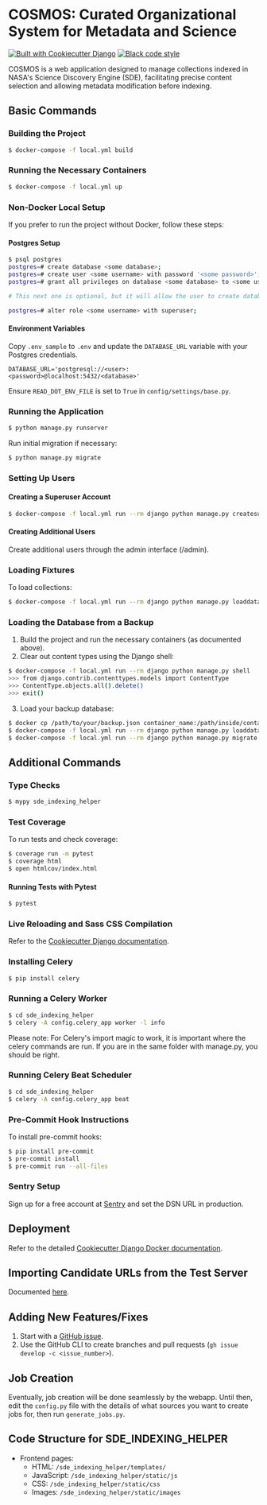 # COSMOS: Curated Organizational System for Metadata and Science

[![Built with Cookiecutter Django](https://img.shields.io/badge/built%20with-Cookiecutter%20Django-ff69b4.svg?logo=cookiecutter)](https://github.com/cookiecutter/cookiecutter-django/)
[![Black code style](https://img.shields.io/badge/code%20style-black-000000.svg)](https://github.com/ambv/black)

COSMOS is a web application designed to manage collections indexed in NASA's Science Discovery Engine (SDE), facilitating precise content selection and allowing metadata modification before indexing.

## Basic Commands

### Building the Project

```bash
$ docker-compose -f local.yml build
```

### Running the Necessary Containers

```bash
$ docker-compose -f local.yml up
```

### Non-Docker Local Setup

If you prefer to run the project without Docker, follow these steps:

#### Postgres Setup

```bash
$ psql postgres
postgres=# create database <some database>;
postgres=# create user <some username> with password '<some password>';
postgres=# grant all privileges on database <some database> to <some username>;

# This next one is optional, but it will allow the user to create databases for testing

postgres=# alter role <some username> with superuser;
```

#### Environment Variables

Copy `.env_sample` to `.env` and update the `DATABASE_URL` variable with your Postgres credentials.

```plaintext
DATABASE_URL='postgresql://<user>:<password>@localhost:5432/<database>'
```

Ensure `READ_DOT_ENV_FILE` is set to `True` in `config/settings/base.py`.

### Running the Application

```bash
$ python manage.py runserver
```

Run initial migration if necessary:

```bash
$ python manage.py migrate
```

### Setting Up Users

#### Creating a Superuser Account

```bash
$ docker-compose -f local.yml run --rm django python manage.py createsuperuser
```

#### Creating Additional Users

Create additional users through the admin interface (/admin).

### Loading Fixtures

To load collections:

```bash
$ docker-compose -f local.yml run --rm django python manage.py loaddata sde_collections/fixtures/collections.json
```

### Loading the Database from a Backup

1. Build the project and run the necessary containers (as documented above).
2. Clear out content types using the Django shell:

```bash
$ docker-compose -f local.yml run --rm django python manage.py shell
>>> from django.contrib.contenttypes.models import ContentType
>>> ContentType.objects.all().delete()
>>> exit()
```

3. Load your backup database:

```bash
$ docker cp /path/to/your/backup.json container_name:/path/inside/container/backup.json
$ docker-compose -f local.yml run --rm django python manage.py loaddata /path/inside/the/container/backup.json
$ docker-compose -f local.yml run --rm django python manage.py migrate
```

## Additional Commands

### Type Checks

```bash
$ mypy sde_indexing_helper
```

### Test Coverage

To run tests and check coverage:

```bash
$ coverage run -m pytest
$ coverage html
$ open htmlcov/index.html
```

#### Running Tests with Pytest

```bash
$ pytest
```

### Live Reloading and Sass CSS Compilation

Refer to the [Cookiecutter Django documentation](https://cookiecutter-django.readthedocs.io/en/latest/developing-locally.html#sass-compilation-live-reloading).

### Installing Celery

```bash
$ pip install celery
```

### Running a Celery Worker

```bash
$ cd sde_indexing_helper
$ celery -A config.celery_app worker -l info
```

Please note: For Celery's import magic to work, it is important where the celery commands are run. If you are in the same folder with manage.py, you should be right.

### Running Celery Beat Scheduler

```bash
$ cd sde_indexing_helper
$ celery -A config.celery_app beat
```

### Pre-Commit Hook Instructions

To install pre-commit hooks:

```bash
$ pip install pre-commit
$ pre-commit install
$ pre-commit run --all-files
```

### Sentry Setup

Sign up for a free account at [Sentry](https://sentry.io/signup/?code=cookiecutter) and set the DSN URL in production.

## Deployment

Refer to the detailed [Cookiecutter Django Docker documentation](http://cookiecutter-django.readthedocs.io/en/latest/deployment-with-docker.html).

## Importing Candidate URLs from the Test Server

Documented [here](https://github.com/NASA-IMPACT/sde-indexing-helper/wiki/How-to-bring-in-Candidate-URLs-from-the-test-server).

## Adding New Features/Fixes

1. Start with a [GitHub issue](https://github.com/NASA-IMPACT/sde-indexing-helper/issues).
2. Use the GitHub CLI to create branches and pull requests (`gh issue develop -c <issue_number>`).

## Job Creation

Eventually, job creation will be done seamlessly by the webapp. Until then, edit the `config.py` file with the details of what sources you want to create jobs for, then run `generate_jobs.py`.

## Code Structure for SDE_INDEXING_HELPER

- Frontend pages:
  - HTML: `/sde_indexing_helper/templates/`
  - JavaScript: `/sde_indexing_helper/static/js`
  - CSS: `/sde_indexing_helper/static/css`
  - Images: `/sde_indexing_helper/static/images`
